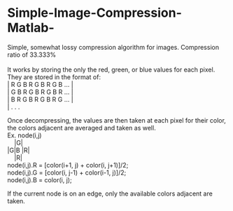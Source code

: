 # Simple-Image-Compression-Matlab-
Simple, somewhat lossy compression algorithm for images. Compression ratio of 33.333% <br />
<br />
It works by storing the only the red, green, or blue values for each pixel. <br />
They are stored in the format of: <br />
| R G B R G B R G B ... | <br />
| G B R G B R G B R ... | <br />
| B R G B R G B R G ... | <br />
| . . .

Once decompressing, the values are then taken at each pixel for their color, <br />
the colors adjacent are averaged and taken as well.<br />
Ex. node(i,j)<br />
&nbsp;&nbsp;&nbsp;&nbsp;|G|<br />
|G|B |R|<br />
&nbsp;&nbsp;&nbsp;&nbsp;|R|<br />
node(i,j).R = [color(i+1, j) + color(i, j+1)]/2;<br />
node(i,j).G = [color(i, j-1) + color(i-1, j)]/2;<br />
node(i,j).B = color(i, j);<br />

If the current node is on an edge, only the available colors adjacent are taken.<br />
